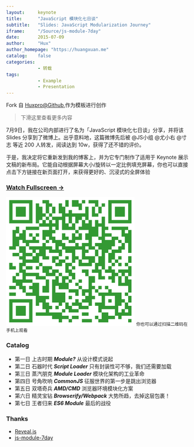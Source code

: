 ```yaml
---
layout:     keynote
title:      "JavaScript 模块化七日谈"
subtitle:   "Slides: JavaScript Modularization Journey"
iframe:     "/Source/js-module-7day"
date:       2015-07-09
author:     "Hux"
author_homepage: "https://huangxuan.me"
catalog:    false
categories: 
            - 转载
tags:
            - Example
            - Presentation
---
```

Fork 自 [Huxpro@Github](https://github.com/Huxpro),作为模板进行创作

> 下滑这里查看更多内容

7月9日，我在公司内部进行了名为「JavaScript 模块化七日谈」分享，并将该 Slides 分享到了微博上。出乎意料地，这篇微博先后被 @JS小组 @尤小右 @寸志 等近 200 人转发，阅读达到 10w，获得了还不错的评价。

于是，我决定将它重新发到我的博客上，并为它专门制作了适用于 Keynote 展示文稿的新布局。它能自动根据屏幕大小/旋转以一定比例填充屏幕，你也可以直接点击下方链接在新页面打开，来获得更好的、沉浸式的全屏体验


### [Watch Fullscreen →](/Source/js-module-7day/)

<div class="visible-md visible-lg">
<img src="/Source/js-module-7day/attach/qrcode.png" width="350"/>
<small class="img-hint">你也可以通过扫描二维码在手机上观看</small>
</div>


### Catalog

- 第一日 上古时期 ***Module?*** 从设计模式说起
- 第二日 石器时代 ***Script Loader*** 只有封装性可不够，我们还需要加载
- 第三日 蒸汽朋克 ***Module Loader*** 模块化架构的工业革命
- 第四日 号角吹响 ***CommonJS*** 征服世界的第一步是跳出浏览器
- 第五日 双塔奇兵 ***AMD/CMD*** 浏览器环境模块化方案
- 第六日 精灵宝钻 ***Browserify/Webpack*** 大势所趋，去掉这层包裹！
- 第七日 王者归来 ***ES6 Module*** 最后的战役

### Thanks

- [Reveal.js](http://lab.hakim.se/reveal-js)
- [js-module-7day](https://github.com/Huxpro/js-module-7day)
